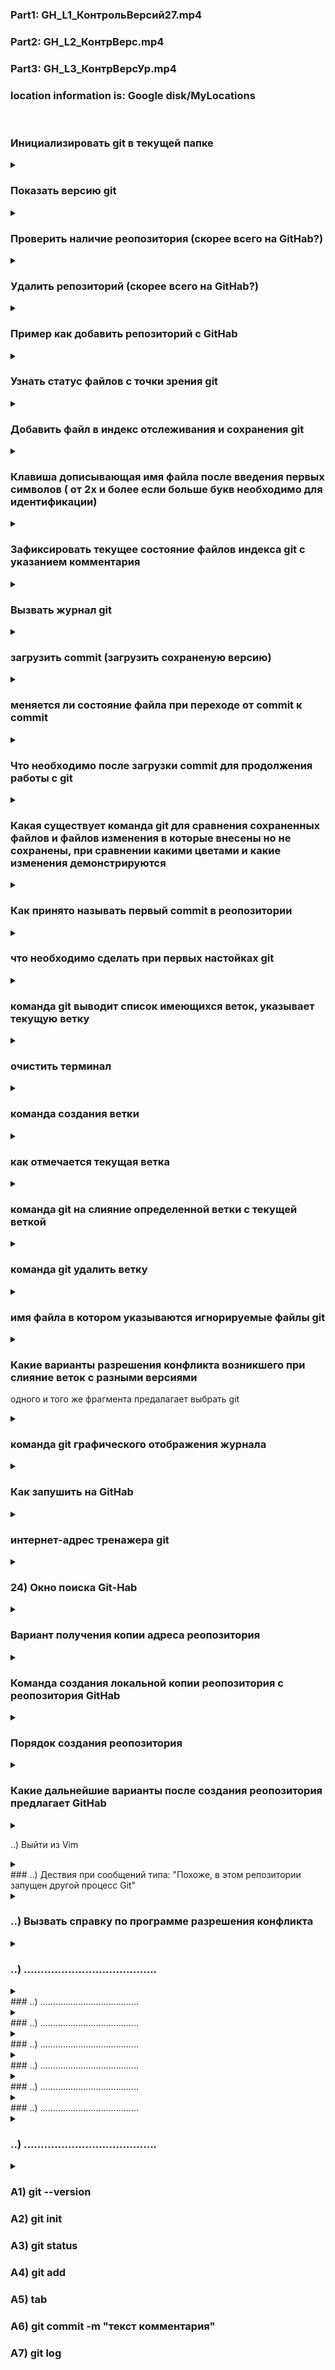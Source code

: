 


### Part1: __GH_L1_КонтрольВерсий27.mp4__
### Part2: __GH_L2_КонтрВерс.mp4__
### Part3: __GH_L3_КонтрВерсУр.mp4__
### __location information is:  Google disk/MyLocations__ 
&nbsp;&nbsp;


### Инициализировать git в текущей папке

<details>
<summary></summary>

```javascript
git init
```
</details>

### Показать версию git 
<details>
<summary></summary>

```javascript
git --version
```
</details>

### Проверить наличие реопозитория (скорее всего на GitHab?)

<details>

![GitRemote.jpg](GitRemote.jpg)

<summary></summary>

</details>

### Удалить репозиторий (скорее всего на GitHab?)

<details>
<summary></summary>

![RemoteRemove.jpg](RemoteRemove.jpg)

```javascript

```
</details>

### Пример как добавить репозиторий с GitHab

<details>
<summary></summary>

![GreetRemote.jpg](GreetRemote.jpg)

```javascript

```
</details>


###  Узнать статус файлов с точки зрения git

<details>
<summary></summary>

```javascript
git status
```
</details>

### Добавить файл в индекс отслеживания и сохранения git

<details>
<summary></summary>

```javascript
git add <file nime>
```
</details>

###  Клавиша дописывающая имя файла после введения первых символов ( от 2х и более если больше букв необходимо для идентификации)

<details>
<summary></summary>

```javascript
tab
```
</details>

###  Зафиксировать текущее состояние файлов индекса git с указанием комментария

<details>
<summary></summary>

```javascript
источник: (17-03-23) https://www.xodeptoject/Articles/457305/Basic-Git-Command-Line-Reference-for-Windows-Users

git commit -m "текст комментария"
git commit -a -m "текст комментария" Фиксирует все файлы измененные с момента последнего каммита. Не включает новые файлы.
git commit -a -mend -m "текст комментария" Добавляет все измененения в предыдгщую фиксацию и перезаписывает сообщение о фиксации новым текстом сообщения. Не включая новые файлы:
git commit -a если для lubuntu промотать вниз, далее ввести текст комментария (или удалить #, что бы сохранить нужные комменты сгенерированные автоматически с подробным описанием сохраняемых в коммит изменений), затем Ctr + s, далее для сохнения и выхода Ctr + x.
Для Windows после вввода -a прокрутить вниз, (или удалить #, что бы сохранить нужные комменты сгенерированные автоматически с подробным описанием сохраняемых в коммит изменений), нажать клавишу insert (что бы включить режим редактирования), ввести комментарий. Далее Esc для выхода из режима редактирования. После ввести в командной строке, в нижней части панели редактирования :x и затем Enter для выхода с сохранением.


Опции: -a Зафиксировать все изменения в отслеживаемых файлах с момента последней фиксации
       -v Подробный: включите различия между зафиксировынными элементами на экране сообщения о фиксации
       --amend Изменить сообщение о фиксации, связанное с самой последней фиксацией
       --amend <File_1><File_2>...<File_n> повторить прудыдущую фиксацию и включить изменения в указанные файлы. Фиксируем изменения для конкретных файлов и включает указанное сообщение о фиксации


```
</details>

###  Вызвать журнал git

<details>
<summary></summary>

```javascript
git log
```
</details>

### загрузить commit (загрузить сохраненую версию)

<details>
<summary></summary>

```javascript
ввести команду и первые 4 симовала имени commit
например: git checkout 5c2a
```
</details>

###  меняется ли состояние файла при переходе от commit к commit

<details>
<summary></summary>

```javascript
Нет. При переходе от одного commit к другому commit git показывает состояние в котором на момент созданния commit находился файл, при этом не изменяя его.
```
</details>

###  Что необходимо после загрузки commit для продолжения работы с git

<details>
<summary></summary>

```javascript
Для продолжения работы с git после загрузки commit необходимо загрузить актуальную версию,  и выполнить команду git checkout master
```
</details>



###  Какая существует команда git для сравнения сохраненных файлов и файлов изменения в которые внесены но не сохранены, при сравнении какими цветами и какие изменения демонстрируются

<details>
<summary></summary>

```javascript
git diff

-  красным цветом демонстрируются удаленные файлы
-  зеленым созданные
```
</details>


###  Как принято называть первый commit в реопозитории
<details>
<summary></summary>

```javascript
Initial commit (инишин коммит)
```
</details>


###  что необходимо сделать при первых настойках git

<details>
<summary></summary>

```javascript
Представиться git: git config <name>, затем: git config <email>
```
### например:

![GlobalConfig](GlobalConfig.jpg)

</details>


###  команда git выводит список имеющихся веток, указывает текущую ветку

<details>
<summary></summary>

```javascript
git branch
```
</details>


###  очистить терминал

<details>
<summary></summary>

```javascript
clear
```
</details>


###  команда создания ветки

<details>
<summary></summary>

```javascript
git branch <name>
```
</details>


###  как отмечается текущая ветка

<details>
<summary></summary>

```javascript
*
```
</details>


###  команда git на слияние определенной ветки с текущей веткой

<details>
<summary></summary>

```javascript
git merge <name branch>
```
</details>


###  команда git удалить ветку

<details>
<summary></summary>

```javascript
git branch -d <name branch>
Формат удаления: git(указывает что команда для git), branch(указывает что команда направлена 
на некоторую ветку), -d(флаг указывает на необходимость удаления), имя ветки указывает какую 
именно ветку необходимо удалить
```
</details>

###  имя файла в котором указываются игнорируемые файлы git

<details>
<summary></summary>

```javascript
.gitignor

```
</details>

###  Какие варианты разрешения конфликта возникшего при слияние веток с разными версиями 
одного и того же фрагмента предалагает выбрать git

<details>
<summary></summary>

```javascript
1. Accept Current Change (Принять вариант из текущей ветки т.е. в которую вливают ветку)
2. Accept Incoming Change (Принять вариант из вливаемой ветки)
3. Accept Both Change (Сохранить оба варианта)
4. Accept Changes (Сравнить)
```
</details>

###  команда git графического отображения журнала

<details>
<summary></summary>

```javascript
git log --graph
```
</details>


### Как запушить на GitHab

<details>
<summary></summary>

![GitPush.jpg](GitPush.jpg)

</details>

###  интернет-адрес тренажера git


<details>
<summary></summary>

```javascript
https://learngitbranching.js.org/
```
</details>

### 24) Окно поиска Git-Hab

<details>
<summary></summary>


![ImageSearchGH](SearchGH.jpg)

</details>




### Вариант получения копии адреса реопозитория

<details>
<summary></summary>

![CopyOfAddressGH](CopyOfAddress.jpg)
</details>

###  Команда создания локальной копии реопозитория с реопозитория GitHab 

<details>
<summary></summary>

```javascript
git clone <интернет адрес реопозитория на GitHab>
```
</details>

###  Порядок создания реопозитория

<details>
<summary></summary>

1. Создать на GitHab аккаунт
2. Создать реопозиторий например нажав указателем мыши на "+" 
   и выбрать пункт меню "Новый репозиторий"
![Great a Repository](GreatRepository.jpg)


3. Присвоить репозиторию имя, можно сделать соотвествующие настройки,
либо оставить из по умолчанию.

![By Naning](ByNaming.jpg)



</details>


###  Какие дальнейшие варианты после создания реопозитория предлагает GitHab

<details>
<summary></summary>

![GB/GH/FurtherOptions.jpg](FurtherOptions.jpg)
1. создать новый репозиторий через терминал и начать с ним работать
2. существующий репозиторий привязать к этому репозиторию
3. имопортировать код из другого репозитория


</details>


..) Выйти из  Vim

<details>
<summary></summary>

```javascript

источник: (17-02-2023) https://itsfoss.com 

1) Клавиша Esc, что бы выйти из режима редактировния
2.1) :q 
2.2) :q! - выход без сохранения файла
2.3) :wq - cохранить файл и выйти

2.4) :x -  при пробовании на практике, вроде выход с сохранением (надо попроверять на проктике еще)
2.5) :x! - примеч.: для VSCode Windows 10 пробовал работало,
           выход без сохрания.
2.6) :qa - закрывает все открытые файлы

2.7) Shift ZZ - сохранить и выйти
2.8) Shift ZQ - выход без сохранения




```
</details>
### ..) Дествия при сообщений типа: "Похоже, в этом репозитории запущен другой процесс Git"

<details>
<summary></summary>

```javascript

Источник: (17-03-23) https://stackoverflow.com/questions/38004148/another-git-process-seems-to-be-running-in-theis-repository

Предлогается удалить файл inlex.lock в каталоге .git или такой файл, или иной файл с этим расширением в рабочих деревьях или там же в каталоге

Например для Linukc: rm -f .git/index.lock
                     rm .git/index.lock
Например для Windows: del -f .git/index.lock
                      del .git/index.lock (это вариант пробовал работало в VSCode   Windows 10) 

```
</details>


### ..) Вызвать справку по программе разрешения конфликта

<details>
<summary></summary>

```javascript

git mergetool --tool-help

```
</details>

### ..) .......................................

<details>
<summary></summary>

```javascript
..........................
```
</details>
### ..) .......................................

<details>
<summary></summary>

```javascript
..........................
```
</details>
### ..) .......................................

<details>
<summary></summary>

```javascript
..........................
```
</details>
### ..) .......................................

<details>
<summary></summary>

```javascript
..........................
```
</details>
### ..) .......................................

<details>
<summary></summary>

```javascript
..........................
```
</details>
### ..) .......................................

<details>
<summary></summary>

```javascript
..........................
```
</details>
### ..) .......................................

<details>
<summary></summary>

```javascript
..........................
```
</details>

### ..) .......................................

<details>
<summary></summary>

```javascript
..........................
```
</details>

### A1)  __git --version__
### A2) __git init__
### A3) __git status__
### A4) __git add <file nime>__
### A5) __tab__
### A6) __git commit -m "текст комментария"__
### A7) __git log__